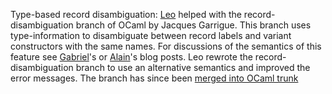 Type-based record disambiguation: [Leo](http://www.lpw25.net) helped with the
record-disambiguation branch of OCaml by Jacques Garrigue. This branch uses
type-information to disambiguate between record labels and variant constructors
with the same names. For discussions of the semantics of this feature see
[Gabriel](http://gallium.inria.fr/~scherer/gagallium/resolving-field-names/)'s
or
[Alain](http://www.lexifi.com/blog/type-based-selection-label-and-constructors)'s
blog posts. Leo rewrote the record-disambiguation branch to use an alternative
semantics and improved the error messages. The branch has since been [merged
into OCaml
trunk](https://github.com/ocaml/ocaml/commit/c8273a179cb0bc835924eeca522922a1769d9d54)
